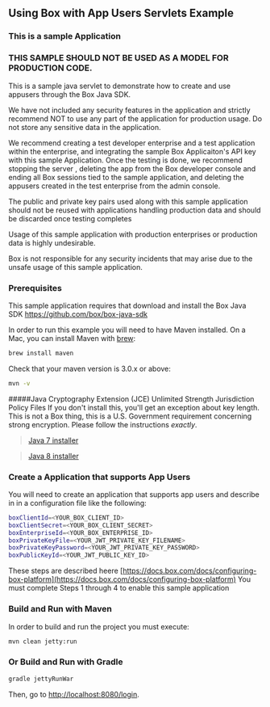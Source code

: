 ## Using Box with App Users Servlets Example



### This is a sample Application 
### THIS SAMPLE SHOULD NOT BE USED AS A MODEL FOR PRODUCTION CODE.  

This is a sample java servlet to demonstrate how to create and use appusers through the Box Java SDK.

We have not included any security features in the application and strictly recommend NOT to use any part of the application for production usage. Do not store any sensitive data in the application. 

We recommend creating a test developer enterprise and a test application within the enterprise, and integrating the sample Box Applicaiton's API key with this sample Application. Once the testing is done, we recommend stopping the server , deleting the app from the Box developer console and ending all Box sessions tied to the sample application, and deleting the appusers created in the test enterprise from the admin console. 

The public and private key pairs used along with this sample application should not be reused with applications handling production data and should be discarded once testing completes

Usage of this sample application with production enterprises or production data is highly undesirable.

Box is not responsible for any security incidents that may arise due to the unsafe usage of this sample application.

### Prerequisites

This sample application requires that download and install the Box Java SDK
https://github.com/box/box-java-sdk


In order to run this example you will need to have Maven installed. On a Mac, you can install Maven with [brew](http://brew.sh/):

```sh
brew install maven
```

Check that your maven version is 3.0.x or above:
```sh
mvn -v
```

#####Java Cryptography Extension (JCE) Unlimited Strength Jurisdiction Policy Files
If you don't install this, you'll get an exception about key length. This is not a Box thing, this is a U.S. Government requirement concerning strong encryption. Please follow the instructions *exactly*.
> [Java 7 installer](http://www.oracle.com/technetwork/java/javase/downloads/jce-7-download-432124.html)

> [Java 8 installer](http://www.oracle.com/technetwork/java/javase/downloads/jce8-download-2133166.html)

###  Create a Application that supports App Users

You will need to create an application that supports app users and describe in in a configuration file like the following:
```sh
boxClientId=<YOUR_BOX_CLIENT_ID>
boxClientSecret=<YOUR_BOX_CLIENT_SECRET>
boxEnterpriseId=<YOUR_BOX_ENTERPRISE_ID>
boxPrivateKeyFile=<YOUR_JWT_PRIVATE_KEY_FILENAME>
boxPrivateKeyPassword=<YOUR_JWT_PRIVATE_KEY_PASSWORD>
boxPublicKeyId=<YOUR_JWT_PUBLIC_KEY_ID>
```
These steps are described heere
[https://docs.box.com/docs/configuring-box-platform](https://docs.box.com/docs/configuring-box-platform)
You must complete Steps 1 through 4 to enable this sample application

### Build and Run with Maven

In order to build and run the project you must execute:
```sh
mvn clean jetty:run
```

### Or Build and Run with Gradle
```sh
gradle jettyRunWar
```

Then, go to [http://localhost:8080/login](http://localhost:8080/login).
